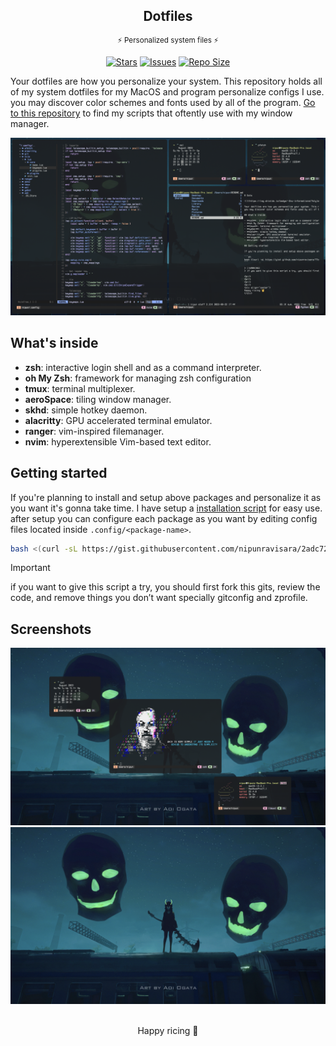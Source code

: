 <p align="center">
  <h2 align="center">Dotfiles</h2>
  <p align="center"><sup>⚡ Personalized system files ⚡</sup></p>
</p>

<p align="center">
	<a href="https://github.com/nipunravisara/dotfiles/stargazers">
		<img alt="Stars" src="https://img.shields.io/github/stars/nipunravisara/dotfiles?style=for-the-badge&logo=starship&color=C9CBFF&logoColor=D9E0EE&labelColor=302D41"></a>
	<a href="https://github.com/nipunravisara/dotfiles/issues">
		<img alt="Issues" src="https://img.shields.io/github/issues/nipunravisara/dotfiles?style=for-the-badge&logo=bilibili&color=F5E0DC&logoColor=D9E0EE&labelColor=302D41"></a>
	<a href="https://github.com/nipunravisara/dotfiles">
		<img alt="Repo Size" src="https://img.shields.io/github/repo-size/nipunravisara/dotfiles?color=%23DDB6F2&label=SIZE&logo=codesandbox&style=for-the-badge&logoColor=D9E0EE&labelColor=302D41"/></a>
</p>

Your dotfiles are how you personalize your system. This repository holds all of my system dotfiles for my MacOS and program personalize configs I use. you may discover color schemes and fonts used by all of the program. [Go to this repository](https://github.com/nipunravisara/scripts) to find my scripts that oftently use with my window manager.

![yabai-macos-setup](https://raw.githubusercontent.com/nipunravisara/dotfiles/main/.local/screenshots/ss0.png)

## What's inside

- **zsh**: interactive login shell and as a command interpreter.
- **oh My Zsh**: framework for managing zsh configuration
- **tmux**: terminal multiplexer.
- **aeroSpace**: tiling window manager.
- **skhd**: simple hotkey daemon.
- **alacritty**: GPU accelerated terminal emulator.
- **ranger**: vim-inspired filemanager.
- **nvim**: hyperextensible Vim-based text editor.

## Getting started

If you're planning to install and setup above packages and personalize it as you want it's gonna take time. I have setup a [installation script](https://gist.github.com/nipunravisara/985a01f9dc7fe3c5d780e99c4592d7dd) for easy use. after setup you can configure each package as you want by editing config files located inside `.config/<package-name>`.

```sh
bash <(curl -sL https://gist.githubusercontent.com/nipunravisara/2adc724c27b8eea67951276b74dfa211/raw/ae4e13e9735fa49fb559359c0404485a1436c7d8/script.sh)
```

> [!IMPORTANT]  
> if you want to give this script a try, you should first fork this gits, review the code, and remove things you don’t want specially gitconfig and zprofile.

## Screenshots

![yabai-macos-setup](https://raw.githubusercontent.com/nipunravisara/dotfiles/main/.local/screenshots/ss1.png)
![yabai-macos-setup](https://raw.githubusercontent.com/nipunravisara/dotfiles/main/.local/screenshots/ss2.png)
<br/>
<br/>

<div align="center">
Happy ricing 🤘
</div>
